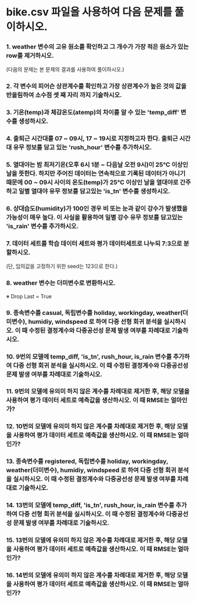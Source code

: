 # bike.csv 파일을 사용하여 다음 문제를 풀이하시오.

### 1. weather 변수의 고유 원소를 확인하고 그 개수가 가장 적은 원소가 있는 row를 제거하시오.
(다음의 문제는 본 문제의 결과를 사용하여 풀이하시오.)

### 2. 각 변수의 피어슨 상관계수를 확인하고 가장 상관계수가 높은 것의 값을 반올림하여 소수점 셋 째 자리 까지 기술하시오.

### 3. 기온(temp)과 체감온도(atemp)의 차이를 알 수 있는 'temp_diff' 변수를 생성하시오.

### 4. 출퇴근 시간대를 07 ~ 09시, 17 ~ 19시로 지정하고자 한다. 출퇴근 시간대 유무 정보를 담고 있는 'rush_hour' 변수를 추가하시오.

### 5. 열대야는 밤 최저기온(오후 6시 1분 ~ 다음날 오전 9시)이 25℃ 이상인 날을 뜻한다. 하지만 주어진 데이터는 연속적으로 기록된 데이터가 아니기 때문에 00 ~ 09시 사이의 온도(temp)가 25℃ 이상인 날을 열대야로 간주하고 일별 열대야 유무 정보를 담고있는 'is_tn' 변수를 생성하시오.

### 6. 상대습도(humidity)가 100인 경우 비 또는 눈과 같이 강수가 발생했을 가능성이 매우 높다. 이 사실을 활용하여 일별 강수 유무 정보를 담고있는 'is_rain' 변수를 추가하시오.

### 7. 데이터 세트를 학습 데이터 세트와 평가 데이터세트로 나누되 7:3으로 분할하시오.
(단, 임의값을 고정하기 위한 seed는 123으로 한다.)

### 8. weather 변수는 더미변수로 변환하시오.
 ※ Drop Last = True

### 9. 종속변수를 casual, 독립변수를 holiday, workingday, weather(더미변수), humidiy, windspeed 로 하여 다중 선형 회귀 분석을 실시하시오. 이 때 수정된 결정계수와 다중공선성 문제 발생 여부를 차례대로 기술하시오.

### 10. 9번의 모델에 temp_diff, 'is_tn', rush_hour, is_rain 변수를 추가하여 다중 선형 회귀 분석을 실시하시오. 이 때 수정된 결정계수와 다중공선성 문제 발생 여부를 차례대로 기술하시오.

### 11. 9번의 모델에 유의미 하지 않은 계수를 차례대로 제거한 후, 해당 모델을 사용하여 평가 데이터 세트로 예측값을 생산하시오. 이 때 RMSE는 얼마인가?

### 12. 10번의 모델에 유의미 하지 않은 계수를 차례대로 제거한 후, 해당 모델을 사용하여 평가 데이터 세트로 예측값을 생산하시오. 이 때 RMSE는 얼마인가?

### 13. 종속변수를 registered, 독립변수를 holiday, workingday, weather(더미변수), humidiy, windspeed 로 하여 다중 선형 회귀 분석을 실시하시오. 이 때 수정된 결정계수와 다중공선성 문제 발생 여부를 차례대로 기술하시오.

### 14. 13번의 모델에 temp_diff, 'is_tn', rush_hour, is_rain 변수를 추가하여 다중 선형 회귀 분석을 실시하시오. 이 때 수정된 결정계수와 다중공선성 문제 발생 여부를 차례대로 기술하시오.

### 15. 13번의 모델에 유의미 하지 않은 계수를 차례대로 제거한 후, 해당 모델을 사용하여 평가 데이터 세트로 예측값을 생산하시오. 이 때 RMSE는 얼마인가?

### 16. 14번의 모델에 유의미 하지 않은 계수를 차례대로 제거한 후, 해당 모델을 사용하여 평가 데이터 세트로 예측값을 생산하시오. 이 때 RMSE는 얼마인가?

